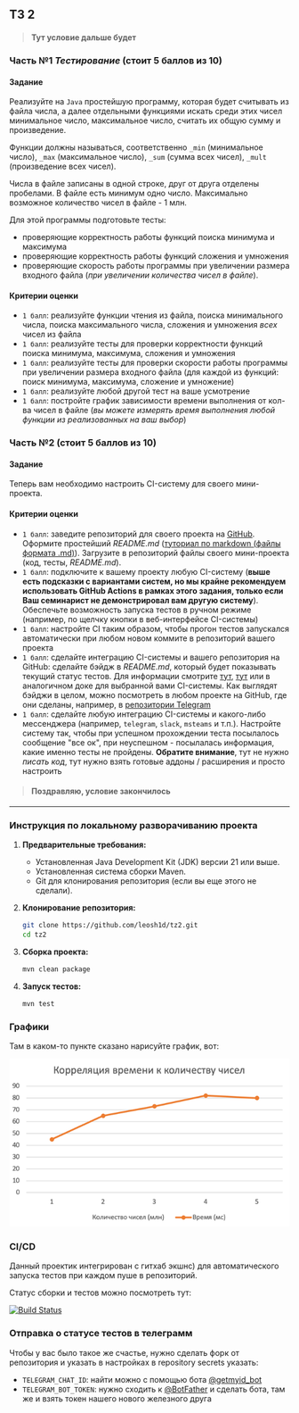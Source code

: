 ## ТЗ 2

>#### Тут условие дальше будет

### Часть №1 *Тестирование* (стоит 5 баллов из 10)

#### Задание

Реализуйте на `Java` простейшую программу, которая будет считывать из файла числа, а далее отдельными функциями искать среди этих чисел минимальное число, максимальное число, считать их общую сумму и произведение.

Функции должны называться, соответственно `_min` (минимальное число), `_max` (максимальное число), `_sum` (сумма всех чисел), `_mult` (произведение всех чисел).

Числа в файле записаны в одной строке, друг от друга отделены пробелами. В файле есть минимум одно число. Максимально возможное количество чисел в файле - 1 млн.

Для этой программы подготовьте тесты:
- проверяющие корректность работы функций поиска минимума и максимума
- проверяющие корректность работы функций сложения и умножения
- проверяющие скорость работы программы при увеличении размера входного файла (*при увеличении количества чисел в файле*).

#### Критерии оценки

- `1 балл`: реализуйте функции чтения из файла, поиска минимального числа, поиска максимального числа, сложения и умножения *всех* чисел из файла
- `1 балл`: реализуйте тесты для проверки корректности функций поиска минимума, максимума, сложения и умножения
- `1 балл`: реализуйте тесты для проверки скорости работы программы при увеличении размера входного файла (для каждой из функций: поиск минимума, максимума, сложение и умножение)
- `1 балл`: реализуйте любой другой тест на ваше усмотрение
- `1 балл`: постройте график зависимости времени выполнения от кол-ва чисел в файле (*вы можете измерять время выполнения любой функции из реализованных на ваш выбор*)

### Часть №2 (стоит 5 баллов из 10)

#### Задание

Теперь вам необходимо настроить CI-систему для своего мини-проекта.

#### Критерии оценки

- `1 балл`: заведите репозиторий для своего проекта на [GitHub](https://github.com/). Оформите простейший *README.md* ([туториал по markdown (файлы формата .md)](https://github.com/adam-p/markdown-here/wiki/Markdown-Cheatsheet)). Загрузите в репозиторий файлы своего мини-проекта (код, тесты, *README.md*).
- `1 балл`: подключите к вашему проекту любую CI-систему (**выше есть подсказки с вариантами систем, но мы крайне рекомендуем использовать GitHub Actions в рамках этого задания, только если Ваш семинарист не демонстрировал вам другую систему**). Обеспечьте возможность запуска тестов в ручном режиме (например, по щелчку кнопки в веб-интерфейсе CI-системы)
- `1 балл`: настройте CI таким образом, чтобы прогон тестов запускался автоматически при любом новом коммите в репозиторий вашего проекта
- `1 балл`: сделайте интеграцию CI-системы и вашего репозитория на GitHub: сделайте бэйдж в *README.md*, который будет показывать текущий статус тестов. Для информации смотрите [тут](https://docs.github.com/en/actions/monitoring-and-troubleshooting-workflows/adding-a-workflow-status-badge), [тут](https://www.codeblocq.com/2016/04/Add-a-build-passing-badge-to-your-github-repository/) или в аналогичном доке для выбранной вами CI-системы.  Как выглядят бэйджи в целом, можно посмотреть в любом проекте на GitHub, где они сделаны, например, в [репозитории Telegram](https://github.com/telegramdesktop/tdesktop)
- `1 балл`: сделайте любую интеграцию CI-системы и какого-либо мессенджера (например, `telegram`, `slack`, `msteams` и т.п.). Настройте систему так, чтобы при успешном прохождении теста посылалось сообщение "все ок", при неуспешном - посылалась информация, какие именно тесты не пройдены. **Обратите внимание**, тут не нужно *писать код*, тут нужно взять готовые аддоны / расширения и просто настроить

>#### Поздравляю, условие закончилось
***

### Инструкция по локальному разворачиванию проекта

1. **Предварительные требования:**
    - Установленная Java Development Kit (JDK) версии 21 или выше.
    - Установленная система сборки Maven.
    - Git для клонирования репозитория (если вы еще этого не сделали).

2. **Клонирование репозитория:**
   ```bash
   git clone https://github.com/leosh1d/tz2.git
   cd tz2
   ```

3. **Сборка проекта:**
   ```bash
   mvn clean package
   ```

4. **Запуск тестов:**
   ```bash
   mvn test
   ```
   
### Графики
Там в каком-то пункте сказано нарисуйте график, вот:
   
![img.png](src/main/resources/img.png)
### CI/CD

Данный проектик интегрирован с гитхаб экшнс) для автоматического запуска тестов при каждом пуше в репозиторий. 

Статус сборки и тестов можно посмотреть тут:

[![Build Status](https://github.com/leosh1d/tz2/workflows/Java%20CI%20with%20Maven/badge.svg)](https://github.com/leosh1d/tz2/actions/workflows/tests.yml)

### Отправка о статусе тестов в телеграмм
Чтобы у вас было такое же счастье, нужно сделать форк от репозитория и указать в настройках в repository secrets указать: 
- `TELEGRAM_CHAT_ID`: найти можно с помощью бота [@getmyid_bot](https://t.me/getmyid_bot)
- `TELEGRAM_BOT_TOKEN`: нужно сходить к [@BotFather](https://t.me/BotFather) и сделать бота, там же и взять токен нашего нового железного друга